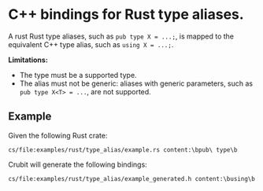 # C++ bindings for Rust type aliases.

A rust Rust type aliases, such as `pub type X = ...;`, is mapped to the equivalent
C++ type alias, such as `using X = ...;`.

**Limitations:**

*   The type must be a supported type.
*   The alias must not be generic: aliases with generic parameters, such as `pub
    type X<T> = ...`, are not supported.

## Example

Given the following Rust crate:

```live-snippet
cs/file:examples/rust/type_alias/example.rs content:\bpub\ type\b
```

Crubit will generate the following bindings:

```live-snippet
cs/file:examples/rust/type_alias/example_generated.h content:\busing\b
```
